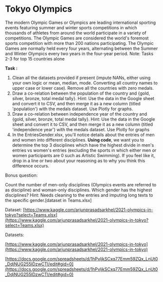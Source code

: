 # Tokyo Olympics 

The modern Olympic Games or Olympics are leading international sporting events featuring summer and winter sports competitions in which thousands of athletes from around the world participate in a variety of competitions. The Olympic Games are considered the world's foremost sports competition with more than 200 nations participating. The Olympic Games are normally held every four years, alternating between the Summer and Winter Olympics every two years in the four-year period.
Note: Tasks 2-3 for top 15 countries alone

**Task :** 

1. Clean all the datasets provided if present (impute NANs, either using your own logic or mean, median, mode. Converting all country names to upper case or lower case). Remove all the countries with zero medals.
2. Draw a co-relation between the population of the country and {gold, silver, bronze, total medal tally}. Hint: Use the data in the Google sheet and convert it to CSV, and then merge it as a new column (titled 'population') with the medals dataset. Use Plotly for graphs.
3. Draw a co-relation between independence year of the country and {gold, silver, bronze, total medal tally}. Hint: Use the data in the Google sheet and convert it to CSV, and then merge it as a new column (titled 'independence year') with the medals dataset. Use Plotly for graphs
4. In the EntriesGender.xlsx, you'll notice details about the entries of men and women into different disciplines. **Using code**, we want you to determine the top 3 disciplines which have the highest divide in men's entries vs women's entries (excluding the sports in which either men or women participants are 0 such as Artistic Swimming). If you feel like it, drop in a line or two about your reasoning as to why you think this difference occurs.

Bonus question:

Count the number of men-only disciplines (Olympics events are referred to as discipline) and woman-only disciplines. Which gender has the highest disciplines? Hint: Needs cleaning to the entries and imputing long texts to the specific gender.[dataset in Teams.xlsx]

Dataset: [https://www.kaggle.com/arjunprasadsarkhel/2021-olympics-in-tokyo?select=Teams.xlsx](https://www.kaggle.com/arjunprasadsarkhel/2021-olympics-in-tokyo?select=Teams.xlsx)

Datasets:

[https://www.kaggle.com/arjunprasadsarkhel/2021-olympics-in-tokyo](https://www.kaggle.com/arjunprasadsarkhel/2021-olympics-in-tokyo)

[https://docs.google.com/spreadsheets/d/1hPvljkSCxq77Emm59ZQx_LnUt0_DdjNUG255IDzwCTI/edit#gid=0](https://docs.google.com/spreadsheets/d/1hPvljkSCxq77Emm59ZQx_LnUt0_DdjNUG255IDzwCTI/edit#gid=0)
